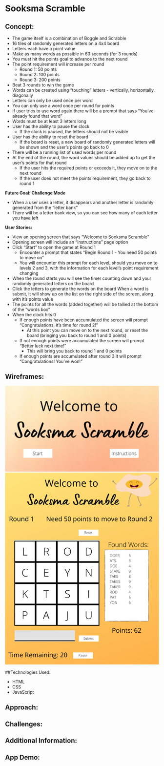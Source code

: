 # Sooksma Scramble

## Concept:

- The game itself is a combination of Boggle and Scrabble
- 16 tiles of randomly generated letters on a 4x4 board
- Letters each have a point value
- Make as many words as possible in 60 seconds (for 3 rounds)
- You must hit the points goal to advance to the next round
- The point requirement will increase per round
  - Round 1: 50 points
  - Round 2: 100 points
  - Round 3: 200 points
- Beat 3 rounds to win the game
- Words can be created using “touching” letters - vertically, horizontally, diagonally
- Letters can only be used once per word
- You can only use a word once per round for points
- If user tries to use word again there will be a prompt that says “You’ve already found that word”
- Words must be at least 3 letters long
- User has the ability to pause the clock
  - If the clock is paused, the letters should not be visible
- User has the ability to reset the board
  - If the board is reset, a new board of randomly generated letters will be shown and the user’s points go back to 0
- There will be a running list of used words per round
- At the end of the round, the word values should be added up to get the user’s points for that round
  - If the user hits the required points or exceeds it, they move on to the next round
  - If the user does not meet the points requirement, they go back to round 1

**Future Goal: Challenge Mode**

- When a user uses a letter, it disappears and another letter is randomly generated from the “letter bank”
- There will be a letter bank view, so you can see how many of each letter you have left

**User Stories:**

- View an opening screen that says “Welcome to Sooksma Scramble”
- Opening screen will include an “Instructions” page option
- Click “Start” to open the game at Round 1
  - Encounter a prompt that states “Begin Round 1 - You need 50 points to move on”
  - You will encounter this prompt for each level, should you move on to levels 2 and 3, with the information for each level’s point requirement changing
- When the round starts you will see the timer counting down and your randomly generated letters on the board
- Click the letters to generate the words on the board
  When a word is submit, it will show up on the list on the right side of the screen, along with it’s points value
- The points for all the words (added together) will be tallied at the bottom of the “words box”
- When the clock hits 0
  - If enough points have been accumulated the screen will prompt “Congratulations, it’s time for round 2!”
    - At this point you can move on to the next round, or reset the board (bringing you back to round 1 and 0 points)
  - If not enough points were accumulated the screen will prompt “Better luck next time!”
    - This will bring you back to round 1 and 0 points
  - If enough points are accumulated after round 3 it will prompt “Congratulations! You’ve won!”

## Wireframes:

![](images/SooksmaScrambleTitle.png)
![](images/SooksmaScrambleGameBoard.png)

##Technologies Used:

- HTML
- CSS
- JavaScript

## Approach:

## Challenges:

## Additional Information:

## App Demo:

